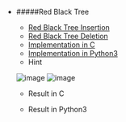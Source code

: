 * #####Red Black Tree
	* [Red Black Tree Insertion](https://www.youtube.com/watch?v=UaLIHuR1t8Q)
	* [Red Black Tree Deletion](https://www.youtube.com/watch?v=CTvfzU_uNKE)
	* [Implementation in C](https://github.com/zpoint/Algorithms/tree/master/Tree/RBTree/rbt.c)
	* [Implementation in Python3](https://github.com/zpoint/Algorithms/tree/master/Tree/RBTree/rbt.py)
	* Hint

	![image](https://github.com/zpoint/Algorithms/blob/master/screenshots/rbinsert.png)
    ![image](https://github.com/zpoint/Algorithms/blob/master/screenshots/rbdelete.png)

	* Result in C






	* Result in Python3


